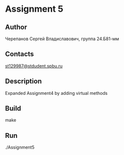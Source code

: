 # Assignment 5
## Author
Черепанов Сергей Владиславович, группа 24.Б81-мм
## Contacts
st129987@stdudent.spbu.ru
## Description
Expanded Assignment4 by adding virtual methods
## Build
make
## Run
./Assignment5
